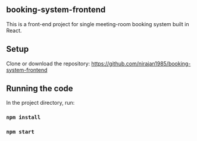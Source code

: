 ## booking-system-frontend

This is a front-end project for single meeting-room booking system built in React.

## Setup

Clone or download the repository: https://github.com/nirajan1985/booking-system-frontend

## Running the code

In the project directory, run:

### `npm install`

### `npm start`
